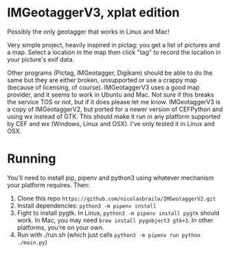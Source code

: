 # IMGeotaggerV3, xplat edition

Possibly the only geotagger that works in Linux and Mac!

Very simple project, heavily inspired in pictag: you get a list of pictures and a map. Select a location in the map then click "tag" to record the location in your picture's exif data.

Other programs (Pictag, IMGeotagger, Digikam) should be able to do the same but they are either broken, unsupported or use a crappy map (because of licensing, of course). IMGeotaggerV3 uses a good map provider, and it seems to work in Ubuntu and Mac. Not sure if this breaks the service TOS or not, but if it does please let me know. IMGeotaggerV3 is a copy of IMGeotaggerV2, but ported for a newer version of CEFPython and using wx instead of GTK. This should make it run in any platform supported by CEF and wx (Windows, Linux and OSX). I've only tested it in Linux and OSX.



# Running

You'll need to install pip, pipenv and python3 using whatever mechanism your platform requires. Then:

1. Clone this repo `https://github.com/nicolasbrailo/IMGeotaggerV2.git`
1. Install dependencies: `python3 -m pipenv install`
1. Fight to install pygtk. In Linux, `python3 -m pipenv install pygtk` should work. In Mac, you may need `brew install pygobject3 gtk+3`. In other platforms, you're on your own.
1. Run with ./run.sh (which just calls `python3 -m pipenv run python ./main.py`)


